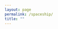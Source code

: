 ```yaml
---
layout: page
permalink: /spaceship/
title: ""
---
```


<script type="module">
  import init from './spaceship/game/experiment.js'
  init()
</script>